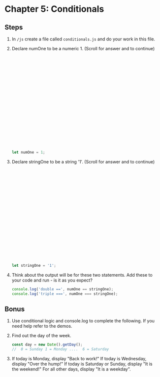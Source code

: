 # Chapter 5: Conditionals 
## Steps

1. In `/js` create a file called `conditionals.js` and do your work in this file. 

1. Declare numOne to be a numeric 1.
(Scroll for answer and to continue)

    ```javascript






















    let numOne = 1;
    ```

1. Declare stringOne to be a string '1'.
(Scroll for answer and to continue)

    ```javascript






















    let stringOne = '1';
    ```

1. Think about the output will be for these two statements. Add these to your code and run - is it as you expect?
    ```javascript
    console.log('double ==', numOne == stringOne);
    console.log('triple ===', numOne === stringOne);
    ```

## Bonus

1. Use conditional logic and console.log to complete the following. If you need help refer to the demos.  

1. Find out the day of the week.
    ```javascript
    const day = new Date().getDay();
    //  0 = Sunday 1 = Monday ....  6 = Saturday
    ```

1. If today is Monday, display "Back to work!"
    If today is Wednesday, display "Over the hump!"
    If today is Saturday or Sunday, display "It is the weekend!"
    For all other days, display "It is a weekday".


